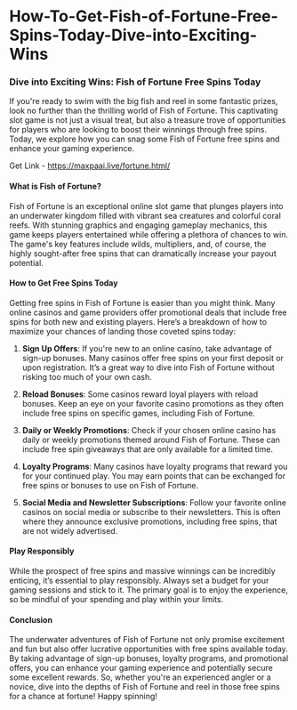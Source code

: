 # How-To-Get-Fish-of-Fortune-Free-Spins-Today-Dive-into-Exciting-Wins

### Dive into Exciting Wins: Fish of Fortune Free Spins Today

If you're ready to swim with the big fish and reel in some fantastic prizes, look no further than the thrilling world of Fish of Fortune. This captivating slot game is not just a visual treat, but also a treasure trove of opportunities for players who are looking to boost their winnings through free spins. Today, we explore how you can snag some Fish of Fortune free spins and enhance your gaming experience.

Get Link - https://maxpaai.live/fortune.html/

#### What is Fish of Fortune?

Fish of Fortune is an exceptional online slot game that plunges players into an underwater kingdom filled with vibrant sea creatures and colorful coral reefs. With stunning graphics and engaging gameplay mechanics, this game keeps players entertained while offering a plethora of chances to win. The game's key features include wilds, multipliers, and, of course, the highly sought-after free spins that can dramatically increase your payout potential.

#### How to Get Free Spins Today

Getting free spins in Fish of Fortune is easier than you might think. Many online casinos and game providers offer promotional deals that include free spins for both new and existing players. Here’s a breakdown of how to maximize your chances of landing those coveted spins today:

1. **Sign Up Offers**: If you're new to an online casino, take advantage of sign-up bonuses. Many casinos offer free spins on your first deposit or upon registration. It’s a great way to dive into Fish of Fortune without risking too much of your own cash.

2. **Reload Bonuses**: Some casinos reward loyal players with reload bonuses. Keep an eye on your favorite casino promotions as they often include free spins on specific games, including Fish of Fortune.

3. **Daily or Weekly Promotions**: Check if your chosen online casino has daily or weekly promotions themed around Fish of Fortune. These can include free spin giveaways that are only available for a limited time.

4. **Loyalty Programs**: Many casinos have loyalty programs that reward you for your continued play. You may earn points that can be exchanged for free spins or bonuses to use on Fish of Fortune.

5. **Social Media and Newsletter Subscriptions**: Follow your favorite online casinos on social media or subscribe to their newsletters. This is often where they announce exclusive promotions, including free spins, that are not widely advertised.

#### Play Responsibly

While the prospect of free spins and massive winnings can be incredibly enticing, it’s essential to play responsibly. Always set a budget for your gaming sessions and stick to it. The primary goal is to enjoy the experience, so be mindful of your spending and play within your limits.

#### Conclusion

The underwater adventures of Fish of Fortune not only promise excitement and fun but also offer lucrative opportunities with free spins available today. By taking advantage of sign-up bonuses, loyalty programs, and promotional offers, you can enhance your gaming experience and potentially secure some excellent rewards. So, whether you're an experienced angler or a novice, dive into the depths of Fish of Fortune and reel in those free spins for a chance at fortune! Happy spinning!
